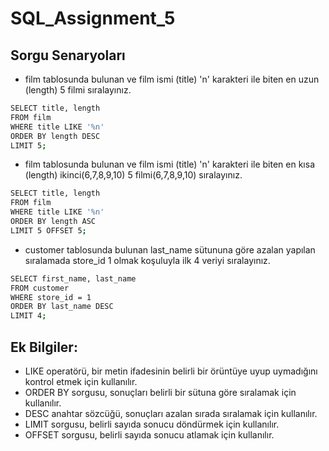 # SQL_Assignment_5

## Sorgu Senaryoları

* film tablosunda bulunan ve film ismi (title) 'n' karakteri ile biten en uzun (length) 5 filmi sıralayınız.

```bash
SELECT title, length
FROM film
WHERE title LIKE '%n'
ORDER BY length DESC
LIMIT 5;
```

* film tablosunda bulunan ve film ismi (title) 'n' karakteri ile biten en kısa (length) ikinci(6,7,8,9,10) 5 filmi(6,7,8,9,10) sıralayınız.

```bash
SELECT title, length
FROM film
WHERE title LIKE '%n'
ORDER BY length ASC
LIMIT 5 OFFSET 5;
```


* customer tablosunda bulunan last_name sütununa göre azalan yapılan sıralamada store_id 1 olmak koşuluyla ilk 4 veriyi sıralayınız.

```bash
SELECT first_name, last_name
FROM customer
WHERE store_id = 1
ORDER BY last_name DESC
LIMIT 4;
```

## Ek Bilgiler:

* LIKE operatörü, bir metin ifadesinin belirli bir örüntüye uyup uymadığını kontrol etmek için kullanılır.
* ORDER BY sorgusu, sonuçları belirli bir sütuna göre sıralamak için kullanılır.
* DESC anahtar sözcüğü, sonuçları azalan sırada sıralamak için kullanılır.
* LIMIT sorgusu, belirli sayıda sonucu döndürmek için kullanılır.
* OFFSET sorgusu, belirli sayıda sonucu atlamak için kullanılır.

